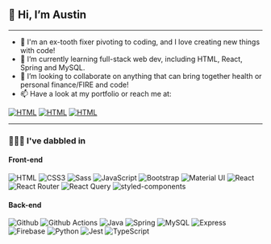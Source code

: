 ## 👋 Hi, I’m Austin

<hr>

-   🦷 I'm an ex-tooth fixer pivoting to coding, and I love creating new things with code!
-   🌱 I’m currently learning full-stack web dev, including HTML, React, Spring and MySQL.
-   💞️ I’m looking to collaborate on anything that can bring together health or personal finance/FIRE and code!
-   📫 Have a look at my portfolio or reach me at:

<a href="https://www.astnly.com" target="_blank"><img src="https://img.shields.io/static/v1?style=flat&logo=icloud&label=%20&message=astnly.com&logoColor=3e4b62&labelColor=white" alt="HTML" /></a>
<a href="https://www.linkedin.com/in/austin-ly/" target="_blank"><img src="https://img.shields.io/static/v1?style=flat&logo=linkedin&label=%20&message=@austin-ly&logoColor=blue&labelColor=white" alt="HTML" /></a>
<a href="mailto:hello@astnly.com" target="_blank">
<img src="https://img.shields.io/static/v1?style=flat&logo=gmail&label=%20&message=hello@astnly.com&logoColor=grey&labelColor=white" alt="HTML" /></a>

<hr>

### 👨🏻‍💻 I've dabbled in

#### Front-end

<div>
<img src="https://img.shields.io/static/v1?style=flat&logo=html5&label=%20&message=HTML5&labelColor=white" alt="HTML" />
<img src="https://img.shields.io/static/v1?style=flat&logo=css3&label=%20&message=CSS3&logoColor=blue&labelColor=white" alt="CSS3" />
<img src="https://img.shields.io/static/v1?style=flat&logo=sass&label=%20&message=Sass&labelColor=white" alt="Sass" />
<img src="https://img.shields.io/static/v1?style=flat&logo=javascript&label=%20&message=JavaScript&labelColor=white" alt="JavaScript" />
<img src="https://img.shields.io/static/v1?style=flat&logo=bootstrap&label=%20&message=Bootstrap&labelColor=white" alt="Bootstrap" />
<img src="https://img.shields.io/static/v1?style=flat&logo=mui&label=%20&message=Material%20UI&labelColor=white" alt="Material UI" />

<img src="https://img.shields.io/static/v1?style=flat&logo=react&label=%20&message=React&logoColor=blue&labelColor=white" alt="React" />
<img src="https://img.shields.io/static/v1?style=flat&logo=reactrouter&label=%20&message=React%20Router&labelColor=white" alt="React Router" />
<img src="https://img.shields.io/static/v1?style=flat&logo=reactquery&label=%20&message=React%20Query&labelColor=white" alt="React Query" />
<img src="https://img.shields.io/static/v1?style=flat&logo=styledcomponents&label=%20&message=styled-components&labelColor=white" alt="styled-components" />
</div>

#### Back-end

<div>
<img src="https://img.shields.io/static/v1?style=flat&logo=github&label=%20&message=Github&logoColor=black&labelColor=white" alt="Github" />
<img src="https://img.shields.io/static/v1?style=flat&logo=githubactions&label=%20&message=Github%20Actions&labelColor=white" alt="Github Actions" />
<img src="https://img.shields.io/static/v1?style=flat&logo=java&label=%20&message=Java&logoColor=red&labelColor=white" alt="Java" />
<img src="https://img.shields.io/static/v1?style=flat&logo=spring&label=%20&message=Spring&labelColor=white" alt="Spring" />
<img src="https://img.shields.io/static/v1?style=flat&logo=mysql&label=%20&message=MySQL&labelColor=white" alt="MySQL" />

<img src="https://img.shields.io/static/v1?style=flat&logo=express&label=%20&message=Express&logoColor=black&labelColor=white" alt="Express" />
<img src="https://img.shields.io/static/v1?style=flat&logo=firebase&label=%20&message=Firebase&labelColor=white" alt="Firebase" />
<img src="https://img.shields.io/static/v1?style=flat&logo=python&label=%20&message=Python&labelColor=white" alt="Python" />
<img src="https://img.shields.io/static/v1?style=flat&logo=jest&label=%20&message=Jest&logoColor=black&labelColor=white" alt="Jest" />
<img src="https://img.shields.io/static/v1?style=flat&logo=typescript&label=%20&message=TypeScript&labelColor=white" alt="TypeScript" />
</div>
